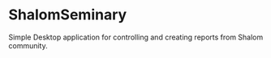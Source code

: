 # ShalomSeminary
Simple Desktop application for controlling and creating reports from Shalom community.
